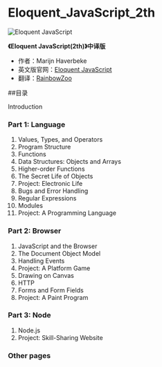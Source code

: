 # Eloquent_JavaScript_2th

![Eloquent JavaScript](http://eloquentjavascript.net/img/cover.png)

**《Eloquent JavaScript(2th)》中译版**
- 作者：Marijn Haverbeke
- 英文版官网：[Eloquent JavaScript](http://eloquentjavascript.net/)
- 翻译：[RainbowZoo](https://github.com/RainbowZoo)

##目录

Introduction

### Part 1: Language

1. Values, Types, and Operators
2. Program Structure
3. Functions
4. Data Structures: Objects and Arrays
5. Higher-order Functions
6. The Secret Life of Objects
7. Project: Electronic Life
8. Bugs and Error Handling
9. Regular Expressions
10. Modules
11. Project: A Programming Language

### Part 2: Browser

1. JavaScript and the Browser
2. The Document Object Model
3. Handling Events
4. Project: A Platform Game
5. Drawing on Canvas
6. HTTP
7. Forms and Form Fields
8. Project: A Paint Program

### Part 3: Node

1. Node.js
2. Project: Skill-Sharing Website

### Other pages